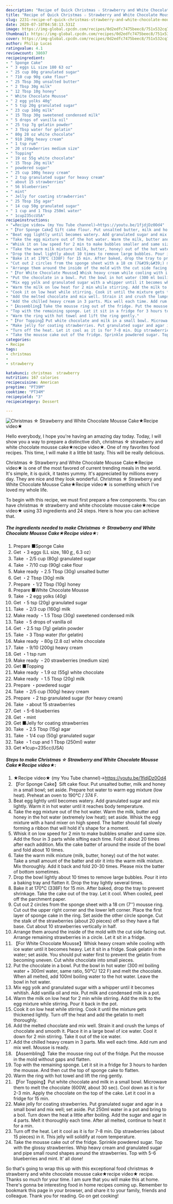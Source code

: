 ```yaml
---
description: "Recipe of Quick Christmas ☆ Strawberry and White Chocolate Mousse Cake★Recipe video★"
title: "Recipe of Quick Christmas ☆ Strawberry and White Chocolate Mousse Cake★Recipe video★"
slug: 2231-recipe-of-quick-christmas-strawberry-and-white-chocolate-mousse-cakerecipe-video
date: 2020-07-18T04:58:13.531Z
image: https://img-global.cpcdn.com/recipes/0d2edfc7475beec8/751x532cq70/christmas-☆-strawberry-and-white-chocolate-mousse-cake★recipe-video★-recipe-main-photo.jpg
thumbnail: https://img-global.cpcdn.com/recipes/0d2edfc7475beec8/751x532cq70/christmas-☆-strawberry-and-white-chocolate-mousse-cake★recipe-video★-recipe-main-photo.jpg
cover: https://img-global.cpcdn.com/recipes/0d2edfc7475beec8/751x532cq70/christmas-☆-strawberry-and-white-chocolate-mousse-cake★recipe-video★-recipe-main-photo.jpg
author: Philip Lucas
ratingvalue: 4.1
reviewcount: 38697
recipeingredient:
- " Sponge Cake"
- " 3 eggs LL size 180 63 oz"
- " 25 cup 80g granulated sugar"
- " 710 cup 90g cake flour"
- " 25 Tbsp 30g unsalted butter"
- " 2 Tbsp 30g milk"
- " 12 Tbsp 10g honey"
- " White Chocolate Mousse"
- " 2 egg yolks 40g"
- " 5 tsp 20g granulated sugar"
- " 23 cup 160g milk"
- " 15 Tbsp 30g sweetened condensed milk"
- " 5 drops of vanilla oil"
- " 25 tsp 7g gelatin powder"
- " 3 Tbsp water for gelatin"
- " 80g 28 oz white chocolate"
- " 910 200g heavy cream"
- " 1 tsp rum"
- " 20 strawberries medium size"
- " Topping"
- " 19 oz 55g white chocolate"
- " 15 Tbsp 20g milk"
- " powdered sugar"
- " 25 cup 100g heavy cream"
- " 2 tsp granulated sugar for heavy cream"
- " about 15 strawberries"
- " 56 blueberries"
- " mint"
- " Jelly for coating strawberries"
- " 25 Tbsp 15g agar"
- " 14 cup 50g granulated sugar"
- " 1 cup and 1 Tbsp 250ml water"
- " 1cup235ccUSA"
recipeinstructions:
- "★Recipe video★ (my You Tube channel)→https://youtu.be/1fjdjDz0Od4"
- "【For Sponge Cake】Sift cake flour. Put unsalted butter, milk and honey in a small bowl; set aside. Prepare hot water to warm egg mixture (low heat). Preheat an oven to 190℃ / 374 F."
- "Beat egg lightly until becomes watery. Add granulated sugar and mix lightly. Warm it in hot water until it reaches body temperature."
- "Take the egg mixture out of the hot water. Warm the milk, butter and honey in the hot water (extremely low heat); set aside. Whisk the egg mixture with a hand mixer on high speed. The batter should fall slowly forming a ribbon that will hold it&#39;s shape for a moment."
- "Whisk it on low speed for 2 min to make bubbles smaller and same size. Add the flour in 3 parts while sifting each time. Fold it about 20 times after each addition. Mix the cake batter of around the inside of the bowl and fold about 10 times."
- "Take the warm milk mixture (milk, butter, honey) out of the hot water. Take a small amount of the batter and stir it into the warm milk mixture. Mix thoroughly. Add it back and fold 20-30 times. Please mix the batter of bottom sometimes."
- "Drop the bowl lightly about 10 times to remove large bubbles. Pour it into a baking tray and flatten it. Drop the tray lightly several times."
- "Bake it at 170℃ (338F) for 15 min. After baked, drop the tray to prevent shrinkage. Take the cake out of the tray. Let it cool. When cooled, peel off the parchment paper."
- "Cut out 2 circles from the sponge sheet with a 18 cm (7&#39;&#39;) mousse ring. Cut out the upper right corner and the lower left corner. Place the first layer of sponge cake in the ring. Set aside the other circle sponge. Cut the stalk of the strawberries (about 20 pieces) off so they have a flat base. Cut about 10 strawberries vertically in half."
- "Arrange them around the inside of the mold with the cut side facing out. Arrange remaining strawberries in a circle. Let it sit in a fridge."
- "【For White Chocolate Mousse】Whisk heavy cream while cooling with ice water until it becomes heavy. Let it sit in a fridge. Soak gelatin in the water; set aside. You should put water first to prevent the gelatin from becoming uneven. Cut white chocolate into small pieces."
- "Put the chocolate in a bowl. Put the bowl in hot water (300 ml boiling water + 300ml water, same ratio, 50℃/ 122 F) and melt the chocolate. When all melted, add 100ml boiling water to the hot water. Leave the bowl in hot water."
- "Mix egg yolk and granulated sugar with a whipper until it becomes whitish. Add vanilla oil and mix. Put milk and condensed milk in a pot."
- "Warm the milk on low heat for 2 min while stirring. Add the milk to the egg mixture while stirring. Pour it back in the pot."
- "Cook it on low heat while stirring. Cook it until the mixture gets thickened lightly. Turn off the heat and add the gelatin to melt thoroughly."
- "Add the melted chocolate and mix well. Strain it and crush the lumps of chocolate and smooth it. Place it in a large bowl of ice water. Cool it down for 2 min stirring. Take it out of the ice water."
- "Add the chilled heavy cream in 3 parts. Mix well each time. Add rum and mix well. Mousse is ready."
- "【Assembling】Take the mousse ring out of the fridge. Put the mousse in the mold without gaps and flatten."
- "Top with the remaining sponge. Let it sit in a fridge for 3 hours to harden the mousse. And then cut the top of sponge cake to flatten."
- "Warm the ring with hot towel and lift the ring gently."
- "【For Topping】Put white chocolate and milk in a small bowl. Microwave them to melt the chocolate (600W, about 30 sec). Cool down as it is for 2-3 min. Apply the chocolate on the top of the cake. Let it cool in a fridge for 15 min."
- "Make jelly for coating strawberries. Put granulated sugar and agar in a small bowl and mix well; set aside. Put 250ml water in a pot and bring to a boil. Turn down the heat a little after boiling. Add the sugar and agar in 4 parts. Melt it thoroughly each time. After all melted, continue to heat it for a min."
- "Turn off the heat. Let it cool as it is for 7-8 min. Dip strawberries (about 15 pieces) in it. This jelly will solidify at room temperature."
- "Take the mousse cake out of the fridge. Sprinkle powdered sugar. Top with the glossy strawberries. Whip heavy cream and granulated sugar and pipe small round shapes around the strawberries. Top with 5-6 blueberries and mint. It&#39; all done!"
categories:
- Recipe
tags:
- christmas
- 
- strawberry

katakunci: christmas  strawberry 
nutrition: 167 calories
recipecuisine: American
preptime: "PT39M"
cooktime: "PT34M"
recipeyield: "3"
recipecategory: Dessert

---
```



![Christmas ☆ Strawberry and White Chocolate Mousse Cake★Recipe video★](https://img-global.cpcdn.com/recipes/0d2edfc7475beec8/751x532cq70/christmas-☆-strawberry-and-white-chocolate-mousse-cake★recipe-video★-recipe-main-photo.jpg)

Hello everybody, I hope you're having an amazing day today. Today, I will show you a way to prepare a distinctive dish, christmas ☆ strawberry and white chocolate mousse cake★recipe video★. One of my favorites food recipes. This time, I will make it a little bit tasty. This will be really delicious.



Christmas ☆ Strawberry and White Chocolate Mousse Cake★Recipe video★ is one of the most favored of current trending meals in the world. It's simple, it is quick, it tastes yummy. It's appreciated by millions every day. They are nice and they look wonderful. Christmas ☆ Strawberry and White Chocolate Mousse Cake★Recipe video★ is something which I've loved my whole life.


To begin with this recipe, we must first prepare a few components. You can have christmas ☆ strawberry and white chocolate mousse cake★recipe video★ using 33 ingredients and 24 steps. Here is how you can achieve that.

<!--inarticleads1-->

##### The ingredients needed to make Christmas ☆ Strawberry and White Chocolate Mousse Cake★Recipe video★:

1. Prepare  ■Sponge Cake
1. Get  ・3 eggs (LL size, 180ｇ, 6.3 oz）
1. Take  ・2/5 cup (80g) granulated sugar
1. Take  ・7/10 cup (90g) cake flour
1. Make ready  ・2.5 Tbsp (30g) unsalted butter
1. Get  ・2 Tbsp (30g) milk
1. Prepare  ・1/2 Tbsp (10g) honey
1. Prepare  ■White Chocolate Mousse
1. Take  ・2 egg yolks (40g)
1. Get  ・5 tsp (20g) granulated sugar
1. Take  ・2/3 cup (160g) milk
1. Make ready  ・1.5 Tbsp (30g) sweetened condensed milk
1. Take  ・5 drops of vanilla oil
1. Get  ・2.5 tsp (7g) gelatin powder
1. Take  ・3 Tbsp water (for gelatin)
1. Make ready  ・80g (2.8 oz) white chocolate
1. Take  ・9/10 (200g) heavy cream
1. Get  ・1 tsp rum
1. Make ready  ・20 strawberries (medium size)
1. Get  ■Topping
1. Make ready  ・1.9 oz (55g) white chocolate
1. Make ready  ・1.5 Tbsp (20g) milk
1. Prepare  ・powdered sugar
1. Take  ・2/5 cup (100g) heavy cream
1. Prepare  ・2 tsp granulated sugar (for heavy cream)
1. Take  ・about 15 strawberries
1. Get  ・5-6 blueberries
1. Get  ・mint
1. Get  ■Jelly for coating strawberries
1. Take  ・2.5 Tbsp (15g) agar
1. Take  ・1/4 cup (50g) granulated sugar
1. Take  ・1 cup and 1 Tbsp (250ml) water
1. Get  ※1cup=235cc(USA)




<!--inarticleads2-->

##### Steps to make Christmas ☆ Strawberry and White Chocolate Mousse Cake★Recipe video★:

1. ★Recipe video★ (my You Tube channel)→https://youtu.be/1fjdjDz0Od4
1. 【For Sponge Cake】Sift cake flour. Put unsalted butter, milk and honey in a small bowl; set aside. Prepare hot water to warm egg mixture (low heat). Preheat an oven to 190℃ / 374 F.
1. Beat egg lightly until becomes watery. Add granulated sugar and mix lightly. Warm it in hot water until it reaches body temperature.
1. Take the egg mixture out of the hot water. Warm the milk, butter and honey in the hot water (extremely low heat); set aside. Whisk the egg mixture with a hand mixer on high speed. The batter should fall slowly forming a ribbon that will hold it&#39;s shape for a moment.
1. Whisk it on low speed for 2 min to make bubbles smaller and same size. Add the flour in 3 parts while sifting each time. Fold it about 20 times after each addition. Mix the cake batter of around the inside of the bowl and fold about 10 times.
1. Take the warm milk mixture (milk, butter, honey) out of the hot water. Take a small amount of the batter and stir it into the warm milk mixture. Mix thoroughly. Add it back and fold 20-30 times. Please mix the batter of bottom sometimes.
1. Drop the bowl lightly about 10 times to remove large bubbles. Pour it into a baking tray and flatten it. Drop the tray lightly several times.
1. Bake it at 170℃ (338F) for 15 min. After baked, drop the tray to prevent shrinkage. Take the cake out of the tray. Let it cool. When cooled, peel off the parchment paper.
1. Cut out 2 circles from the sponge sheet with a 18 cm (7&#39;&#39;) mousse ring. Cut out the upper right corner and the lower left corner. Place the first layer of sponge cake in the ring. Set aside the other circle sponge. Cut the stalk of the strawberries (about 20 pieces) off so they have a flat base. Cut about 10 strawberries vertically in half.
1. Arrange them around the inside of the mold with the cut side facing out. Arrange remaining strawberries in a circle. Let it sit in a fridge.
1. 【For White Chocolate Mousse】Whisk heavy cream while cooling with ice water until it becomes heavy. Let it sit in a fridge. Soak gelatin in the water; set aside. You should put water first to prevent the gelatin from becoming uneven. Cut white chocolate into small pieces.
1. Put the chocolate in a bowl. Put the bowl in hot water (300 ml boiling water + 300ml water, same ratio, 50℃/ 122 F) and melt the chocolate. When all melted, add 100ml boiling water to the hot water. Leave the bowl in hot water.
1. Mix egg yolk and granulated sugar with a whipper until it becomes whitish. Add vanilla oil and mix. Put milk and condensed milk in a pot.
1. Warm the milk on low heat for 2 min while stirring. Add the milk to the egg mixture while stirring. Pour it back in the pot.
1. Cook it on low heat while stirring. Cook it until the mixture gets thickened lightly. Turn off the heat and add the gelatin to melt thoroughly.
1. Add the melted chocolate and mix well. Strain it and crush the lumps of chocolate and smooth it. Place it in a large bowl of ice water. Cool it down for 2 min stirring. Take it out of the ice water.
1. Add the chilled heavy cream in 3 parts. Mix well each time. Add rum and mix well. Mousse is ready.
1. 【Assembling】Take the mousse ring out of the fridge. Put the mousse in the mold without gaps and flatten.
1. Top with the remaining sponge. Let it sit in a fridge for 3 hours to harden the mousse. And then cut the top of sponge cake to flatten.
1. Warm the ring with hot towel and lift the ring gently.
1. 【For Topping】Put white chocolate and milk in a small bowl. Microwave them to melt the chocolate (600W, about 30 sec). Cool down as it is for 2-3 min. Apply the chocolate on the top of the cake. Let it cool in a fridge for 15 min.
1. Make jelly for coating strawberries. Put granulated sugar and agar in a small bowl and mix well; set aside. Put 250ml water in a pot and bring to a boil. Turn down the heat a little after boiling. Add the sugar and agar in 4 parts. Melt it thoroughly each time. After all melted, continue to heat it for a min.
1. Turn off the heat. Let it cool as it is for 7-8 min. Dip strawberries (about 15 pieces) in it. This jelly will solidify at room temperature.
1. Take the mousse cake out of the fridge. Sprinkle powdered sugar. Top with the glossy strawberries. Whip heavy cream and granulated sugar and pipe small round shapes around the strawberries. Top with 5-6 blueberries and mint. It&#39; all done!




So that's going to wrap this up with this exceptional food christmas ☆ strawberry and white chocolate mousse cake★recipe video★ recipe. Thanks so much for your time. I am sure that you will make this at home. There's gonna be interesting food in home recipes coming up. Remember to bookmark this page in your browser, and share it to your family, friends and colleague. Thank you for reading. Go on get cooking!
